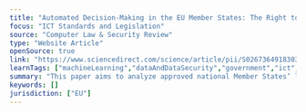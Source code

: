 ```yaml
---
title: "Automated Decision-Making in the EU Member States: The Right to Explanation and Other “Suitable Safeguards” in the National Legislations"
focus: "ICT Standards and Legislation"
source: "Computer Law & Security Review"
type: "Website Article"
openSource: true
link: "https://www.sciencedirect.com/science/article/pii/S0267364918303753"
learnTags: ["machineLearning","dataAndDataSecurity","government","ict","legislationAndLaw","regulation"]
summary: "This paper aims to analyze approved national Member States’ laws that have implemented the GDPR in the field of automated decision-making (prohibition, exceptions, safeguards)."
keywords: []
jurisdiction: ["EU"]
---
```

